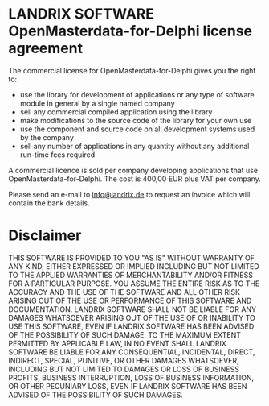 # LANDRIX SOFTWARE OpenMasterdata-for-Delphi license agreement

The commercial license for OpenMasterdata-for-Delphi gives you the right to:

- use the library for development of applications or any type of software module in general by a single named company
- sell any commercial compiled application using the library
- make modifications to the source code of the library for your own use
- use the component and source code on all development systems used by the company
- sell any number of applications in any quantity without any additional run-time fees required

A commercial licence is sold per company developing applications that use OpenMasterdata-for-Delphi. 
The cost is 400,00 EUR plus VAT per company.

Please send an e-mail to info@landrix.de to request an invoice which will contain the bank details.

# Disclaimer

THIS SOFTWARE IS PROVIDED TO YOU "AS IS" WITHOUT WARRANTY OF ANY KIND, EITHER EXPRESSED OR IMPLIED INCLUDING 
BUT NOT LIMITED TO THE APPLIED WARRANTIES OF MERCHANTABILITY AND/OR FITNESS FOR A PARTICULAR PURPOSE. 
YOU ASSUME THE ENTIRE RISK AS TO THE ACCURACY AND THE USE OF THE SOFTWARE AND ALL OTHER RISK ARISING OUT OF THE 
USE OR PERFORMANCE OF THIS SOFTWARE AND DOCUMENTATION. 
LANDRIX SOFTWARE SHALL NOT BE LIABLE FOR ANY DAMAGES WHATSOEVER ARISING OUT OF THE USE OF OR INABILITY TO 
USE THIS SOFTWARE, EVEN IF LANDRIX SOFTWARE HAS BEEN ADVISED OF THE POSSIBILITY OF SUCH DAMAGE. 
TO THE MAXIMUM EXTENT PERMITTED BY APPLICABLE LAW, IN NO EVENT SHALL LANDRIX SOFTWARE BE LIABLE FOR ANY 
CONSEQUENTIAL, INCIDENTAL, DIRECT, INDIRECT, SPECIAL, PUNITIVE, OR OTHER DAMAGES WHATSOEVER, INCLUDING BUT NOT 
LIMITED TO DAMAGES OR LOSS OF BUSINESS PROFITS, BUSINESS INTERRUPTION, LOSS OF BUSINESS INFORMATION, OR OTHER 
PECUNIARY LOSS, EVEN IF LANDRIX SOFTWARE HAS BEEN ADVISED OF THE POSSIBILITY OF SUCH DAMAGES. 
